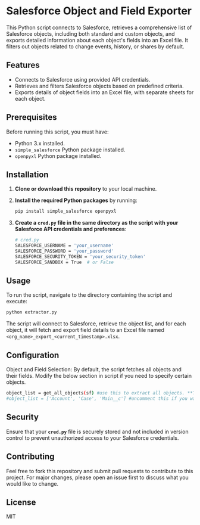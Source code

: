 # Salesforce Object and Field Exporter

This Python script connects to Salesforce, retrieves a comprehensive list of Salesforce objects, including both standard and custom objects, and exports detailed information about each object's fields into an Excel file. It filters out objects related to change events, history, or shares by default.

## Features

- Connects to Salesforce using provided API credentials.
- Retrieves and filters Salesforce objects based on predefined criteria.
- Exports details of object fields into an Excel file, with separate sheets for each object.

## Prerequisites

Before running this script, you must have:

- Python 3.x installed.
- `simple_salesforce` Python package installed.
- `openpyxl` Python package installed.

## Installation

1. **Clone or download this repository** to your local machine.

2. **Install the required Python packages** by running:

   ```bash
   pip install simple_salesforce openpyxl
   ```

3. **Create a `cred.py` file in the same directory as the script with your Salesforce API credentials and preferences**:

   ```bash
   # cred.py
   SALESFORCE_USERNAME = 'your_username'
   SALESFORCE_PASSWORD = 'your_password'
   SALESFORCE_SECURITY_TOKEN = 'your_security_token'
   SALESFORCE_SANDBOX = True  # or False
   ```

## Usage

To run the script, navigate to the directory containing the script and execute:

```bash
python extractor.py
```

The script will connect to Salesforce, retrieve the object list, and for each object, it will fetch and export field details to an Excel file named `<org_name>_export_<current_timestamp>.xlsx`.

## Configuration

Object and Field Selection: By default, the script fetches all objects and their fields. Modify the below section in script if you need to specify certain objects.

```bash
object_list = get_all_objects(sf) #use this to extract all objects. **THIS MAY NOT WORK IF YOU HAVE LARGE ORG**
#object_list = ['Account', 'Case', 'Main__c'] #uncomment this if you want to extract specific objects.
```

## Security

Ensure that your **`cred.py`** file is securely stored and not included in version control to prevent unauthorized access to your Salesforce credentials.


## Contributing
Feel free to fork this repository and submit pull requests to contribute to this project. For major changes, please open an issue first to discuss what you would like to change.

## License
MIT

